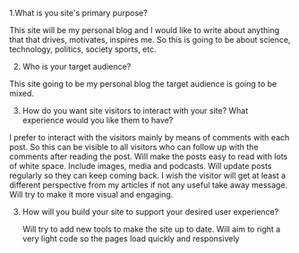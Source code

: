 1.What is you site's primary purpose?

  This site will be my personal blog and I would like to write about anything that that drives, motivates, inspires me. So this is going to be about science, technology, politics, society sports, etc.


2. Who is your target audience?

  This site going to be my personal blog the target audience is going to be mixed. 

3. How do you want site visitors to interact with your site? What experience would you like them to have?

  I prefer to interact with the visitors mainly by means of comments with each post. So this can be visible to all visitors who can follow up with the comments after reading the post. 
  Will make the posts easy to read with lots of white space. 
  Include images, media and podcasts.
  Will update posts regularly so they can keep coming back.  I wish the visitor will get at least a different perspective from my articles if not any useful take away message. Will try to make it more visual and engaging.

 3. How will you build your site to support your desired user experience?

    Will try to add new tools to make the site up to date. Will aim to right a very light code so the pages load quickly and responsively